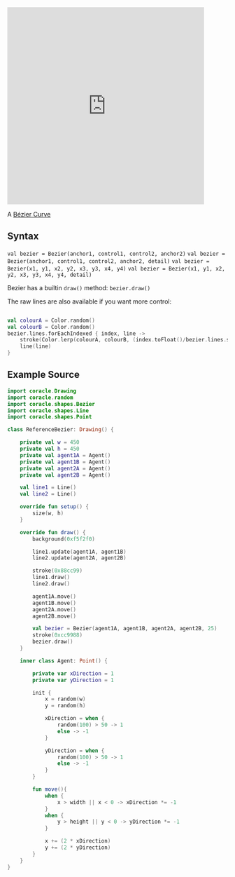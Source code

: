 <iframe
	border=0
	frameborder=0
	height=450
	width=450 
	src="https://orllewin.github.io/coracle/embed/bezier.html">
</iframe>

A [Bézier Curve](https://en.wikipedia.org/wiki/B%C3%A9zier_curve)

## Syntax

`val bezier = Bezier(anchor1, control1, control2, anchor2)`
`val bezier = Bezier(anchor1, control1, control2, anchor2, detail)`
`val bezier = Bezier(x1, y1, x2, y2, x3, y3, x4, y4)`
`val bezier = Bezier(x1, y1, x2, y2, x3, y3, x4, y4, detail)`
  
Bezier has a builtin `draw()` method: `bezier.draw()`

The raw lines are also available if you want more control:

```kotlin

val colourA = Color.random()
val colourB = Color.random()
bezier.lines.forEachIndexed { index, line ->
    stroke(Color.lerp(colourA, colourB, (index.toFloat()/bezier.lines.size)))
    line(line)
}
```

## Example Source
```kotlin
import coracle.Drawing
import coracle.random
import coracle.shapes.Bezier
import coracle.shapes.Line
import coracle.shapes.Point

class ReferenceBezier: Drawing() {

    private val w = 450
    private val h = 450
    private val agent1A = Agent()
    private val agent1B = Agent()
    private val agent2A = Agent()
    private val agent2B = Agent()

    val line1 = Line()
    val line2 = Line()

    override fun setup() {
        size(w, h)
    }

    override fun draw() {
        background(0xf5f2f0)

        line1.update(agent1A, agent1B)
        line2.update(agent2A, agent2B)

        stroke(0x88cc99)
        line1.draw()
        line2.draw()

        agent1A.move()
        agent1B.move()
        agent2A.move()
        agent2B.move()

        val bezier = Bezier(agent1A, agent1B, agent2A, agent2B, 25)
        stroke(0xcc9988)
        bezier.draw()
    }

    inner class Agent: Point() {

        private var xDirection = 1
        private var yDirection = 1

        init {
            x = random(w)
            y = random(h)

            xDirection = when {
                random(100) > 50 -> 1
                else -> -1
            }

            yDirection = when {
                random(100) > 50 -> 1
                else -> -1
            }
        }

        fun move(){
            when {
                x > width || x < 0 -> xDirection *= -1
            }
            when {
                y > height || y < 0 -> yDirection *= -1
            }

            x += (2 * xDirection)
            y += (2 * yDirection)
        }
    }
}
```